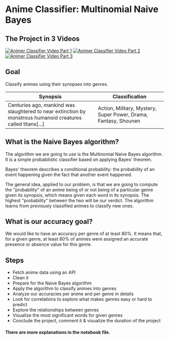 # Anime Classifier: Multinomial Naive Bayes

## The Project in 3 Videos
[![Animer Classifier Video Part 1](https://img.youtube.com/vi/ZdGfkNaPNVc/0.jpg)](https://www.youtube.com/watch?v=ZdGfkNaPNVc)
[![Animer Classifier Video Part 2](https://img.youtube.com/vi/qjvyhCJLsN4/0.jpg)](https://www.youtube.com/watch?v=qjvyhCJLsN4)
[![Animer Classifier Video Part 3](https://img.youtube.com/vi/C2ObEp81JOU/0.jpg)](https://www.youtube.com/watch?v=C2ObEp81JOU)

## Goal
Classify animes using their synopses into genres.

| Synopsis | Classification
| --- | --- |
| Centuries ago, mankind was slaughtered to near extinction by monstrous humanoid creatures called titans[...] | Action, Military, Mystery, Super Power, Drama, Fantasy, Shounen

## What is the Naive Bayes algorithm?
The algorithm we are going to use is the Multinomial Naive Bayes algorithm. It is a simple probabilistic classifier based on applying Bayes' theorem.

Bayes' theorem describes a conditional probability: the probability of an event happening given the fact that another event happened.

The general idea, applied to our problem, is that we are going to compute the "probability" of an anime being of or not being of a particular genre given its synopsis, which means given each word in its synopsis. The highest "probability" between the two will be our verdict.
The algorithm learns from previously classified animes to classify new ones.

## What is our accuracy goal?
We would like to have an accuracy per genre of at least 80%. It means that, for a given genre, at least 80% of animes were assigned an accurate presence or absence value for this genre.

## Steps
* Fetch anime data using an API
* Clean it
* Prepare for the Naive Bayes algorithm
* Apply the algorithm to classify animes into genres
* Analyze our accuracies per anime and per genre in details
* Look for correlations to explore what makes genres easy or hard to predict
* Explore the relationships between genres
* Visualize the most significant words for given genres
* Conclude the project, comment it & visualize the duration of the project

#### There are more explanations in the notebook file.